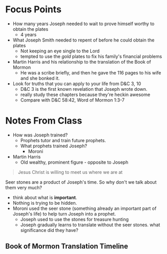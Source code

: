# Focus Points
* How many years Joseph needed to wait to prove himself worthy to obtain the plates
	* 4 years
* What Joseph Smith needed to repent of before he could obtain the plates
	* Not keeping an eye single to the Lord
	* tempted to use the *gold* plates to fix his family's financial problems
* Martin Harris and his relationship to the translation of the Book of Mormon
	* He was a scribe briefly, and then he gave the 116 pages to his wife and she bonked it.
* Look for truths that you can apply to your life from D&C 3, 10
	* D&C 3 is the first known revelation that Joseph wrote down.
	* really study these chapters because they're heckin awesome
	* Compare with D&C 58:42, Word of Mormon 1:3-7

# Notes From Class
* How was Joseph trained?
	* Prophets tutor and train future prophets.
	* What prophets trained Joseph?
		* Moroni
* Martin Harris
	* Old wealthy, prominent figure - opposite to Joseph

> Jesus Christ is willing to meet us where we are at

Seer stones are a product of Joseph's time. So why don't we talk about them very much?
* think about what is **important**.
* Nothing is trying to be hidden.
* Moroni used the seer stone (something already an important part of Joseph's life) to help turn Joseph into a prophet.
	* Joseph used to use the stones for treasure hunting
	* Joseph gradually learns to translate without the seer stones. what significance did they have?

## Book of Mormon Translation Timeline
